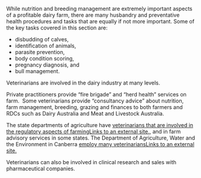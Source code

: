 While nutrition and breeding management are extremely important aspects of a profitable dairy farm, there are many husbandry and preventative health procedures and tasks that are equally if not more important. Some of the key tasks covered in this section are:

-   disbudding of calves,
-   identification of animals,
-   parasite prevention,
-   body condition scoring,
-   pregnancy diagnosis, and
-   bull management.

Veterinarians are involved in the dairy industry at many levels.

Private practitioners provide “fire brigade” and “herd health” services on farm.  Some veterinarians provide “consultancy advice” about nutrition, farm management, breeding, grazing and finances to both farmers and RDCs such as Dairy Australia and Meat and Livestock Australia.

The state departments of agriculture have [veterinarians that are involved in the regulatory aspects of farmingLinks to an external site.](https://agriculture.vic.gov.au/biosecurity/animal-diseases/vetsource), and in farm advisory services in some states. The Department of Agriculture, Water and the Environment in Canberra [employ many veterinariansLinks to an external site.](https://www.agriculture.gov.au/animal/health/system)

Veterinarians can also be involved in clinical research and sales with pharmaceutical companies.
